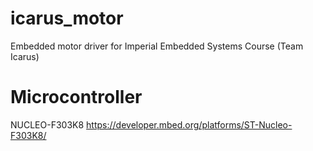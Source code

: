 # icarus_motor
Embedded motor driver for Imperial Embedded Systems Course (Team Icarus)

# Microcontroller

NUCLEO-F303K8
https://developer.mbed.org/platforms/ST-Nucleo-F303K8/